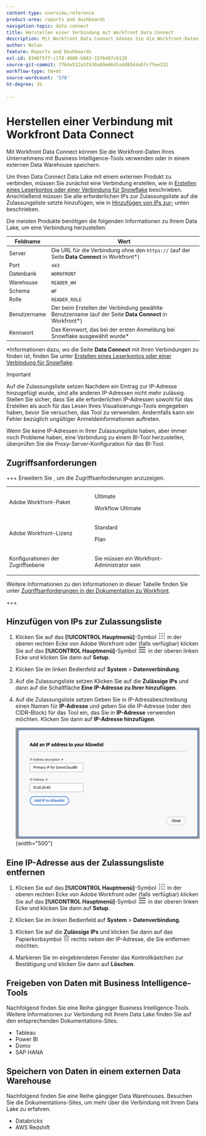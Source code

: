 ```yaml
---
content-type: overview;reference
product-area: reports and dashboards
navigation-topic: data connect
title: Herstellen einer Verbindung mit Workfront Data Connect
description: Mit Workfront Data Connect können Sie die Workfront-Daten Ihres Unternehmens mit Business Intelligence-Tools verwenden oder in einem externen Data Warehouse speichern.
author: Nolan
feature: Reports and Dashboards
exl-id: 8348f5ff-c1f8-4608-b683-15f6407c6128
source-git-commit: 7764e512a3fb30a89e6645a4d8544a5fcffee231
workflow-type: tm+mt
source-wordcount: '570'
ht-degree: 3%

---
```


# Herstellen einer Verbindung mit Workfront Data Connect

Mit Workfront Data Connect können Sie die Workfront-Daten Ihres Unternehmens mit Business Intelligence-Tools verwenden oder in einem externen Data Warehouse speichern.

Um Ihren Data Connect Data Lake mit einem externen Produkt zu verbinden, müssen Sie zunächst eine Verbindung erstellen, wie in [Erstellen eines Leserkontos oder einer Verbindung für Snowflake](/help/quicksilver/reports-and-dashboards/data-lake/create-a-reader-account.md) beschrieben. Anschließend müssen Sie alle erforderlichen IPs zur Zulassungsliste auf die Zulassungsliste setzte hinzufügen, wie in [Hinzufügen von IPs zur-](#add-ips-to-the-allowlist) unten beschrieben.

Die meisten Produkte benötigen die folgenden Informationen zu Ihrem Data Lake, um eine Verbindung herzustellen:

| Feldname | Wert |
|---------------|-------------|
| Server | Die URL für die Verbindung ohne den `https://` (auf der Seite **Data Connect** in Workfront*) |
| Port | `443` |
| Datenbank | `WORKFRONT` |
| Warehouse | `READER_WH` |
| Schema | `WF` |
| Rolle | `READER_ROLE` |
| Benutzername | Der beim Erstellen der Verbindung gewählte Benutzername (auf der Seite **Data Connect** in Workfront*) |
| Kennwort | Das Kennwort, das bei der ersten Anmeldung bei Snowflake ausgewählt wurde* |

*Informationen dazu, wo die Seite **Data Connect** mit Ihren Verbindungen zu finden ist, finden Sie unter [Erstellen eines Leserkontos oder einer Verbindung für Snowflake](/help/quicksilver/reports-and-dashboards/data-lake/create-a-reader-account.md).

>[!IMPORTANT]
>
>Auf die Zulassungsliste setzen Nachdem ein Eintrag zur IP-Adresse hinzugefügt wurde, sind alle anderen IP-Adressen nicht mehr zulässig. Stellen Sie sicher, dass Sie alle erforderlichen IP-Adressen sowohl für das Erstellen als auch für das Lesen Ihres Visualisierungs-Tools eingegeben haben, bevor Sie versuchen, das Tool zu verwenden. Andernfalls kann ein Fehler bezüglich ungültiger Anmeldeinformationen auftreten.
>
>Wenn Sie keine IP-Adressen in Ihrer Zulassungsliste haben, aber immer noch Probleme haben, eine Verbindung zu einem BI-Tool herzustellen, überprüfen Sie die Proxy-Server-Konfiguration für das BI-Tool.

## Zugriffsanforderungen

+++ Erweitern Sie , um die Zugriffsanforderungen anzuzeigen. 

<table style="table-layout:auto"> 
 <col> 
 <col> 
 <tbody> 
  <tr> 
   <td role="rowheader">Adobe Workfront-Paket</td> 
   <td><p>Ultimate</p>
    <p>Workflow Ultimate</p>
   </td>
  </tr> 
  <tr> 
   <td role="rowheader">Adobe Workfront-Lizenz</td> 
   <td>
   <p>Standard</p>
   <p>Plan</p></td> 
  </tr> 
  <tr> 
   <td role="rowheader">Konfigurationen der Zugriffsebene</td> 
   <td> <p>Sie müssen ein Workfront-Administrator sein</p></td> 
  </tr> 
 </tbody> 
</table>

Weitere Informationen zu den Informationen in dieser Tabelle finden Sie unter [Zugriffsanforderungen in der Dokumentation zu Workfront](/help/quicksilver/administration-and-setup/add-users/access-levels-and-object-permissions/access-level-requirements-in-documentation.md).

+++

## Hinzufügen von IPs zur Zulassungsliste

1. Klicken Sie auf das **[!UICONTROL Hauptmenü]**-Symbol ![Hauptmenü](/help/_includes/assets/main-menu-icon.png) in der oberen rechten Ecke von Adobe Workfront oder (falls verfügbar) klicken Sie auf das **[!UICONTROL Hauptmenü]**-Symbol ![Hauptmenü](/help/_includes/assets/main-menu-icon-left-nav.png) in der oberen linken Ecke und klicken Sie dann auf **Setup**.

1. Klicken Sie im linken Bedienfeld auf **System** > **Datenverbindung**.

1. Auf die Zulassungsliste setzen Klicken Sie auf die **Zulässige IPs** und dann auf die Schaltfläche **Eine IP-Adresse zu Ihrer hinzufügen**.

1. Auf die Zulassungsliste setzen Geben Sie in IP-Adressbeschreibung einen Namen für **IP-Adresse** und geben Sie die IP-Adresse (oder den CIDR-Block) für das Tool ein, das Sie in **IP-Adresse** verwenden möchten. Klicken Sie dann auf **IP-Adresse hinzufügen**.

   ![IP-Adresse hinzufügen](/help/quicksilver/reports-and-dashboards/data-lake/assets/add-IP-allowlist.png) {width="500"}

## Eine IP-Adresse aus der Zulassungsliste entfernen

1. Klicken Sie auf das **[!UICONTROL Hauptmenü]**-Symbol ![Hauptmenü](/help/_includes/assets/main-menu-icon.png) in der oberen rechten Ecke von Adobe Workfront oder (falls verfügbar) klicken Sie auf das **[!UICONTROL Hauptmenü]**-Symbol ![Hauptmenü](/help/_includes/assets/main-menu-icon-left-nav.png) in der oberen linken Ecke und klicken Sie dann auf **Setup**.

1. Klicken Sie im linken Bedienfeld auf **System** > **Datenverbindung**.

1. Klicken Sie auf die **Zulässige IPs** und klicken Sie dann auf das Papierkorbsymbol ![Löschsymbol](/help/quicksilver/reports-and-dashboards/data-lake/assets/delete.png) rechts neben der IP-Adresse, die Sie entfernen möchten.

1. Markieren Sie im eingeblendeten Fenster das Kontrollkästchen zur Bestätigung und klicken Sie dann auf **Löschen**.

## Freigeben von Daten mit Business Intelligence-Tools

Nachfolgend finden Sie eine Reihe gängiger Business Intelligence-Tools. Weitere Informationen zur Verbindung mit Ihrem Data Lake finden Sie auf den entsprechenden Dokumentations-Sites.

* Tableau
* Power BI
* Domo
* SAP HANA

## Speichern von Daten in einem externen Data Warehouse

Nachfolgend finden Sie eine Reihe gängiger Data Warehouses. Besuchen Sie die Dokumentations-Sites, um mehr über die Verbindung mit Ihrem Data Lake zu erfahren.

* Databricks
* AWS Redshift
